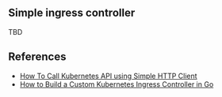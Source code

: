 ## Simple ingress controller

TBD

## References

- [How To Call Kubernetes API using Simple HTTP Client](https://iximiuz.com/en/posts/kubernetes-api-call-simple-http-client/)
- [How to Build a Custom Kubernetes Ingress Controller in Go](https://www.doxsey.net/blog/how-to-build-a-custom-kubernetes-ingress-controller-in-go/)